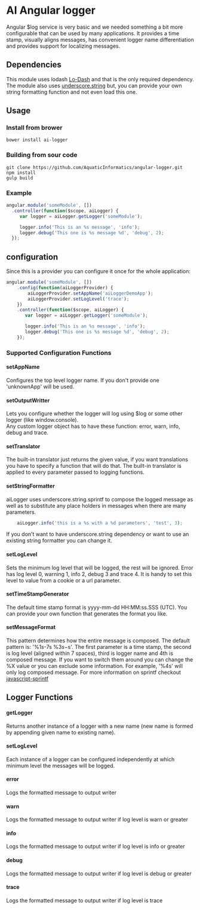 # AI Angular logger

Angular $log service is very basic and we needed something a bit more configurable that can be used by many applications.  It provides a time stamp, visually aligns messages, has convenient logger name differentiation and provides support for localizing messages.

## Dependencies
This module uses lodash [Lo-Dash](https://github.com/lodash/lodash) and that is the only required dependency.  The module also uses [underscore.string](https://github.com/epeli/underscore.string) but, you can provide your own string formatting function and not even load this one.

## Usage

### Install from brower
    bower install ai-logger

### Building from sour code
    git clone https://github.com/AquaticInformatics/angular-logger.git
    npm install
    gulp build


### Example
```javascript
angular.module('someModule', [])
  .controller(function($scope, aiLogger) {
     var logger = aiLogger.getLogger('someModule');

     logger.info('This is an %s message', 'info');
     logger.debug('This one is %s message %d', 'debug', 2);
  });
```

## configuration

Since this is a provider you can configure it once for the whole application:

```javascript
angular.module('someModule', [])
    .config(function(aiLoggerProvider) {
        aiLoggerProvider.setAppName('aiLoggerDemoApp');
        aiLoggerProvider.setLogLevel('trace');
    })
    .controller(function($scope, aiLogger) {
       var logger = aiLogger.getLogger('someModule');

       logger.info('This is an %s message', 'info');
       logger.debug('This one is %s message %d', 'debug', 2);
    });
```


### Supported Configuration Functions

#### setAppName
Configures the top level logger name.  If you don't provide one 'unknownApp' will be used.

#### setOutputWritter
Lets you configure whether the logger will log using $log or some other logger (like window.console).  
Any custom logger object has to have these function: error, warn, info, debug and trace.

#### setTranslator
The built-in translator just returns the given value, if you want translations you have to specify a function that will do that.  The built-in translator is applied to every parameter passed to logging functions.

#### setStringFormatter
aiLogger uses underscore.string.sprintf to compose the logged message as well as to substitute any place holders in messages when there are many parameters.

```javascript
    aiLogger.info('this is a %s with a %d parameters', 'test', 3);
```
If you don't want to have underscore.string dependency or want to use an existing string formatter you can change it.

#### setLogLevel
Sets the minimum log level that will be logged, the rest will be ignored.  Error has log level 0, warning 1, info 2, debug 3 and trace 4.  It is handy to set this level to value from a cookie or a url parameter.

#### setTimeStampGenerator
The default time stamp format is yyyy-mm-dd HH:MM:ss.SSS (UTC).  You can provide your own function that generates the format you like.

#### setMessageFormat
This pattern determines how the entire message is composed.  The default pattern is: '%1$s  %2$-7s  %3$s - %4$s'.
The first parameter is a time stamp, the second is log level (aligned within 7 spaces), third is logger name and 4th is composed message.  If you want to switch them around you can change the %X value or you can exclude some information.  For example, '%4s' will only log composed message.  For more information on sprintf checkout
[javascript-sprintf](http://www.diveintojavascript.com/projects/javascript-sprintf)

## Logger Functions

#### getLogger
Returns another instance of a logger with a new name (new name is formed by appending given name to existing name).  

#### setLogLevel
Each instance of a logger can be configured independently at which minimum level the messages will be logged.

#### error
Logs the formatted message to output writer

#### warn
Logs the formatted message to output writer if log level is warn or greater

#### info
Logs the formatted message to output writer if log level is info or greater

#### debug
Logs the formatted message to output writer if log level is debug or greater

#### trace
Logs the formatted message to output writer if log level is trace
